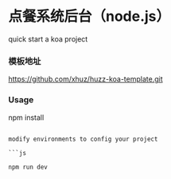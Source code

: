 # 点餐系统后台（node.js）
quick start a koa project

### 模板地址
https://github.com/xhuz/huzz-koa-template.git

### Usage
npm install
```

modify environments to config your project

```js

npm run dev
```
